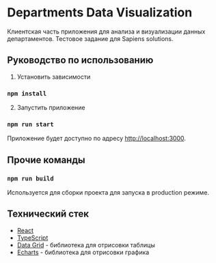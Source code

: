 # Departments Data Visualization

Клиентская часть приложения для анализа и визуализации данных департаментов.
Тестовое задание для Sapiens solutions.

## Руководство по использованию

1. Установить зависимости
### `npm install`  
2. Запустить приложение
### `npm run start`  
Приложение будет доступно по адресу [http://localhost:3000](http://localhost:3000).

## Прочие команды

### `npm run build`

Используется для сборки проекта для запуска в production режиме.

## Технический стек
- [React](https://react.dev/)
- [TypeScript](https://www.typescriptlang.org/)
- [Data Grid](https://grid.glideapps.com/) - библиотека для отрисовки таблицы
- [Echarts](https://echarts.apache.org/examples/en/editor.html?c=line-simple) - библиотека для отрисовки графика